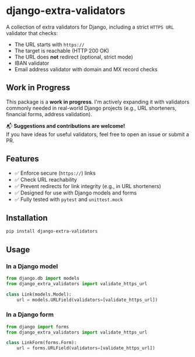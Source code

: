 # django-extra-validators

A collection of extra validators for Django, including a strict `HTTPS URL` validator that checks:

- The URL starts with `https://`
- The target is reachable (HTTP 200 OK)
- The URL does **not** redirect (optional, strict mode)
- IBAN validator
- Email address validator with domain and MX record checks

## Work in Progress

This package is a **work in progress**. I'm actively expanding it with validators commonly needed in real-world Django projects (e.g., URL shorteners, financial forms, address validation).

📬 **Suggestions and contributions are welcome!**  
If you have ideas for useful validators, feel free to open an issue or submit a PR.


## Features

- ✅ Enforce secure (`https://`) links
- ✅ Check URL reachability
- ✅ Prevent redirects for link integrity (e.g., in URL shorteners)
- ✅ Designed for use with Django models and forms
- ✅ Fully tested with `pytest` and `unittest.mock`

## Installation

```bash
pip install django-extra-validators
```

## Usage

### In a Django model

```python
from django.db import models
from django_extra_validators import validate_https_url

class Link(models.Model):
    url = models.URLField(validators=[validate_https_url])
```


### In a Django form
```python
from django import forms
from django_extra_validators import validate_https_url

class LinkForm(forms.Form):
    url = forms.URLField(validators=[validate_https_url])
```
